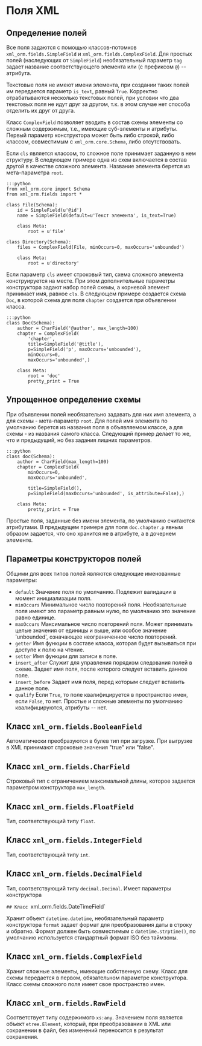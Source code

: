 # Поля XML

## Определение полей

Все поля задаются с помощью классов-потомков `xml_orm.fields.SimpleField` и
`xml_orm.fields.ComplexField`. Для простых полей (наследующих от `SimpleField`)
необязательный параметр `tag` задает название соответствующего элемента или (с
префиксом `@`) -- атрибута. 

Текстовые поля не имеют имени элемента, при создании таких полей им передается
параметр `is_text`, равный `True`.  Корректно отрабатываются несколько
текстовых полей, при условии что два текстовых поля не идут друг за другом,
т.к. в этом случае нет способа отделить их друг от друга.

Класс `ComplexField` позволяет вводить в состав схемы элементы со
сложным содержимым, т.е., имеющие суб-элементы и атрибуты. Первый параметр
конструктора может быть либо строкой, либо классом, совместимым с
`xml_orm.core.Schema`, либо отсутствовать.

Если `cls` является классом, то сложное поле принимает
заданную в нем структуру.  В следующем примере одна из схем включается в состав
другой в качестве сложного элемента. Название элемента берется из
мета-параметра `root`.

    :::python
    from xml_orm.core import Schema
    from xml_orm.fields import *
    
    class File(Schema):
        id = SimpleField(u'@id')
        name = SimpleField(default=u'Текст элемента', is_text=True)
        
        class Meta:
            root = u'file'
            
    class Directory(Schema):
        files = ComplexField(File, minOccurs=0, maxOccurs='unbounded')
        
        class Meta:
            root = u'directory'
            
Если параметр `cls` имеет строковый тип, схема сложного элемента конструируется
на месте. При этом дополнительные параметры конструктора задают набор полей
схемы, а корневой элемент принимает имя, равное `cls`. В следующем примере
создается схема `Doc`, в которой схема для поля `chapter` создается при
объявлении класса.

    :::python
    class Doc(Schema):
        author = CharField('@author', max_length=100)
        chapter = ComplexField(
            'chapter',
            title=SimpleField('@title'),
            p=SimpleField('p', maxOccurs='unbounded'),
            minOccurs=0,
            maxOccurs='unbounded',)

        class Meta:
            root = 'doc'
            pretty_print = True

## Упрощенное определение схемы
            
При объявлении полей необязательно задавать для них имя элемента, а для
схемы - мета-параметр `root`. Для полей имя элемента по умолчанию берется из
названия поля в объявляемом классе, а для схемы - из названия самого класса.
Следующий пример делает то же, что и предыдущий, но без задания лишних
параметров.
    
    :::python
    class doc(Schema):
        author = CharField(max_length=100)
        chapter = ComplexField(
            minOccurs=0,
            maxOccurs='unbounded',
            
            title=SimpleField(),
            p=SimpleField(maxOccurs='unbounded', is_attribute=False),)

        class Meta:
            pretty_print = True

Простые поля, заданные без имени элемента, по умолчанию считаются атрибутами. В
предыдущем примере для поля `doc.chapter.p` явным образом задается, что оно
хранится не в атрибуте, а в дочернем элементе.

## Параметры конструкторов полей

Общими для всех типов полей являются следующие именованные параметры:

* `default` Значение поля по умолчанию. Подлежит валидации в момент инициализации
поля.
* `minOccurs` Минимальное число повторений поля. Необязательные поля имеют это
параметр равным нулю, по умолчанию это значение равно единице.
* `maxOccurs` Максимальное число повторений поля. Может принимать целые
значения от единицы и выше, или особое значение 'unbounded', означающее
неограниченное число повторений.
* `getter` Имя функции в составе класса, которая будет вызываться при доступе к
полю на чтение.
* `setter` Имя функции для записи в поле.
* `insert_after` Служит для управления порядком следования полей в схеме.
Задает имя поля, после которого следует вставить данное поле.
* `insert_before` Задает имя поля, перед которым следует вставить данное поле.
* `qualify` Если `True`, то поле квалифицируется в пространство имен, если
`False`, то нет. Простые и сложные элементы по умолчанию квалифицируются,
атрибуты -- нет.

## Класс `xml_orm.fields.BooleanField`

Автоматически преобразуются в булев тип при загрузке. При выгрузке в XML
принимают строковые значения "true" или "false".

## Класс `xml_orm.fields.CharField`

Строковый тип с ограничением максимальной длины, которое задается параметром
конструктора `max_length`.

## Класс `xml_orm.fields.FloatField`

Тип, соответствующий типу `float`.

## Класс `xml_orm.fields.IntegerField`

Тип, соответствующий типу `int`.

## Класс `xml_orm.fields.DecimalField`

Тип, соответствующий типу `decimal.Decimal`. Имеет параметры конструктора

`## Класс `xml_orm.fields.DateTimeField`

Хранит объект `datetime.datetime`, необязательный параметр конструктора
`format` задает формат для преобразования даты в строку и обратно. Формат
должен быть совместимым с `datetime.strptime()`, по умолчанию используется
стандартный формат ISO без таймзоны.

## Класс `xml_orm.fields.ComplexField`

Хранит сложные элементы, имеющие собственную схему. Класс для схемы передается
в первом, обязательном параметре конструктора. Класс схемы сложного
поля имеет свое пространство имен.

## Класс `xml_orm.fields.RawField`

Соответствуeт типу содержимого `xs:any`. Значением поля является объект
`etree.Element`, который, при преобразовании в XML или сохранении в файл, без
изменений переносится в результат сохранения.

